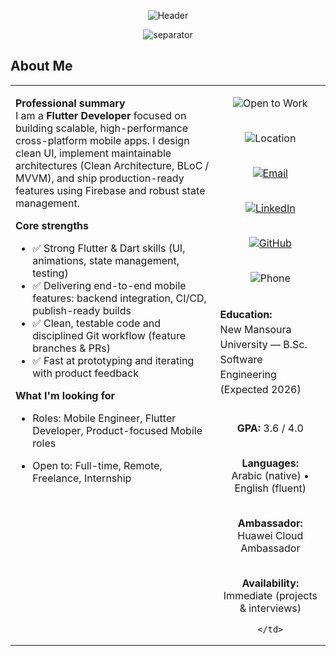 <!-- ===========================
     Ahmed Elsaadany — README
=========================== -->

<!-- Animated Gradient Header -->
<p align="center">
  <img src="https://capsule-render.vercel.app/api?type=waving&color=0:ffcc00,100:0066ff&height=120&section=header&text=AHMED%20ELSAADANY%20%7C%20Flutter%20Developer&fontColor=ffffff&fontSize=35&animation=twinkling&fontAlignY=35" alt="Header"/>
</p>

<!-- Thick separator -->
<p align="center">
  <img src="https://capsule-render.vercel.app/api?type=rect&color=0:ffcc00,100:0066ff&height=12" alt="separator" />
</p>

## ‎﻿About Me

<table>
  <tr>
    <!-- LEFT: professional summary -->
    <td width="65%" valign="top">

**Professional summary**  
I am a **Flutter Developer** focused on building scalable, high-performance cross-platform mobile apps. I design clean UI, implement maintainable architectures (Clean Architecture, BLoC / MVVM), and ship production-ready features using Firebase and robust state management.

**Core strengths**
- ✅ Strong Flutter & Dart skills (UI, animations, state management, testing)  
- ✅ Delivering end-to-end mobile features: backend integration, CI/CD, publish-ready builds  
- ✅ Clean, testable code and disciplined Git workflow (feature branches & PRs)  
- ✅ Fast at prototyping and iterating with product feedback

**What I'm looking for**
- Roles: Mobile Engineer, Flutter Developer, Product-focused Mobile roles  
- Open to: Full-time, Remote, Freelance, Internship

    </td>

    <!-- RIGHT: expanded quick info & badges (no animated images) -->
    <td width="35%" valign="top" align="center">

<!-- Open / Quick badges -->
<p>
  <img src="https://img.shields.io/badge/Open%20to%20Work-Yes-2ea44f?style=for-the-badge&logo=briefcase" alt="Open to Work"/><br><br>

  <img src="https://img.shields.io/badge/Location-Egypt-ffcc00?style=for-the-badge&logo=map&logoColor=white" alt="Location"/><br><br>

  <a href="mailto:ahmedelsaadany16112003@gmail.com"><img src="https://img.shields.io/badge/Email-ahmedelsaadany16112003%40gmail.com-D14836?style=for-the-badge&logo=gmail" alt="Email"/></a><br><br>

  <a href="https://www.linkedin.com/in/ahmed-elsa3dany/"><img src="https://img.shields.io/badge/LinkedIn-Profile-0A66C2?style=for-the-badge&logo=linkedin" alt="LinkedIn"/></a><br><br>

  <a href="https://github.com/AhmedElsa3dany"><img src="https://img.shields.io/badge/GitHub-@AhmedElsa3dany-181717?style=for-the-badge&logo=github" alt="GitHub"/></a><br><br>

  <img src="https://img.shields.io/badge/Phone-%2B20%20101%20692%202983-007ACC?style=for-the-badge&logo=phone" alt="Phone"/><br><br>
</p>

<!-- Compact personal info -->
<p align="left" style="line-height:1.5;">
<strong>Education:</strong><br>
New Mansoura University — B.Sc. Software Engineering (Expected 2026)<br><br>

<strong>GPA:</strong> 3.6 / 4.0<br><br>

<strong>Languages:</strong><br>
Arabic (native) • English (fluent)<br><br>

<strong>Ambassador:</strong><br>
Huawei Cloud Ambassador<br><br>

<strong>Availability:</strong><br>
Immediate (projects & interviews)
</p>

    </td>
  </tr>
</table>

<!-- Thick separator -->
<p align="center">
  <img src="https://capsule-render.vercel.app/api
